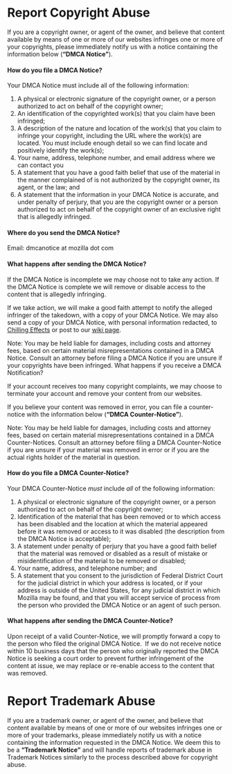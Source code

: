 # Report Copyright Abuse

If you are a copyright owner, or agent of the owner, and believe that content available by means of one or more of our websites infringes one or more of your copyrights, please immediately notify us with a notice containing the information below (**“DMCA Notice”**).

#### How do you file a DMCA Notice?

Your DMCA Notice must include all of the following information:

1. A physical or electronic signature of the copyright owner, or a person authorized to act on behalf of the copyright owner;
1. An identification of the copyrighted work(s) that you claim have been infringed;
1. A description of the nature and location of the work(s) that you claim to infringe your copyright, including the URL where the work(s) are located.  You must include enough detail so we can find locate and positively identify the work(s);
1. Your name, address, telephone number, and email address where we can contact you
1. A statement that you have a good faith belief that use of the material in the manner complained of is not authorized by the copyright owner, its agent, or the law; and
1. A statement that the information in your DMCA Notice is accurate, and under penalty of perjury, that you are the copyright owner or a person authorized to act on behalf of the copyright owner of an exclusive right that is allegedly infringed.

#### Where do you send the DMCA Notice?

Email: dmcanotice at mozilla dot com 

#### What happens after sending the DMCA Notice?

If the DMCA Notice is incomplete we may choose not to take any action.  If the DMCA Notice is complete we will remove or disable access to the content that is allegedly infringing.

If we take action, we will make a good faith attempt to notify the alleged infringer of the takedown, with a copy of your DMCA Notice.  We may also send a copy of your DMCA Notice, with personal information redacted, to [Chilling Effects](https://www.chillingeffects.org/) or post to our [wiki page](https://wiki.mozilla.org/Legal/Infringement_Notices).

Note: You may be held liable for damages, including costs and attorney fees, based on certain material misrepresentations contained in a DMCA Notice.  Consult an attorney before filing a DMCA Notice if you are unsure if your copyrights have been infringed.
What happens if you receive a DMCA Notification?

If your account receives too many copyright complaints, we may choose to terminate your account and remove your content from our websites.

If you believe your content was removed in error, you can file a counter-notice with the information below (**“DMCA Counter-Notice”**).

Note: You may be held liable for damages, including costs and attorney fees, based on certain material misrepresentations contained in a DMCA Counter-Notices.  Consult an attorney before filing a DMCA Counter-Notice if you are unsure if your material was removed in error or if you are the actual rights holder of the material in question.

#### How do you file a DMCA Counter-Notice?

Your DMCA Counter-Notice *must* include *all* of the following information:

1. A physical or electronic signature of the copyright owner, or a person authorized to act on behalf of the copyright owner;
1. Identification of the material that has been removed or to which access has been disabled and the location at which the material appeared before it was removed or access to it was disabled (the description from the DMCA Notice is acceptable);
1. A statement under penalty of perjury that you have a good faith belief that the material was removed or disabled as a result of mistake or misidentification of the material to be removed or disabled;
1. Your name, address, and telephone number; and
1. A statement that you consent to the jurisdiction of Federal District Court for the judicial district in which your address is located, or if your address is outside of the United States, for any judicial district in which Mozilla may be found, and that you will accept service of process from the person who provided the DMCA Notice or an agent of such person.

#### What happens after sending the DMCA Counter-Notice?

Upon receipt of a valid Counter-Notice, we will promptly forward a copy to the person who filed the original DMCA Notice.  If we do not receive notice within 10 business days that the person who originally reported the DMCA Notice is seeking a court order to prevent further infringement of the content at issue, we may replace or re-enable access to the content that was removed.


# Report Trademark Abuse

If you are a trademark owner, or agent of the owner, and believe that content available by means of one or more of our websites infringes one or more of your trademarks, please immediately notify us with a notice containing the information requested in the DMCA Notice.  We deem this to be a **“Trademark Notice”** and will handle reports of trademark abuse in Trademark Notices similarly to the process described above for copyright abuse.
